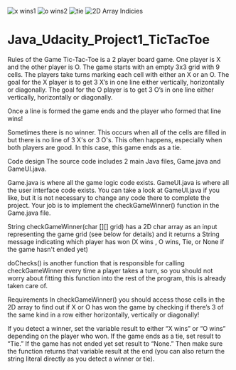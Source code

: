 ![x wins1](https://user-images.githubusercontent.com/84696428/123515070-b695b580-d6c8-11eb-9f25-b55c0e05d079.png)
![o wins2](https://user-images.githubusercontent.com/84696428/123515073-bac1d300-d6c8-11eb-961b-b51fee11b2e1.png)
![tie](https://user-images.githubusercontent.com/84696428/123515076-bc8b9680-d6c8-11eb-8642-b59fa2efa590.png)
![2D Array Indicies](https://user-images.githubusercontent.com/84696428/123515078-bdbcc380-d6c8-11eb-991c-423c055947f2.png)
# Java_Udacity_Project1_TicTacToe
Rules of the Game
Tic-Tac-Toe is a 2 player board game. One player is X and the other player is O. The game starts with an empty 3x3 grid with 9 cells. The players take turns marking each cell with either an X or an O. The goal for the X player is to get 3 X’s in one line either vertically, horizontally or diagonally. The goal for the O player is to get 3 O’s in one line either vertically, horizontally or diagonally.

Once a line is formed the game ends and the player who formed that line wins!

Sometimes there is no winner. This occurs when all of the cells are filled in but there is no line of 3 X's or 3 O's. This often happens, especially when both players are good. In this case, this game ends as a tie.

Code design
The source code includes 2 main Java files, Game.java and GameUI.java.

Game.java is where all the game logic code exists.
GameUI.java is where all the user interface code exists. You can take a look at GameUI.java if you like, but it is not necessary to change any code there to complete the project.
Your job is to implement the checkGameWinner() function in the Game.java file.

String checkGameWinner(char [][] grid) has a 2D char array as an input representing the game grid (see below for details) and it returns a String message indicating which player has won (X wins , O wins, Tie, or None if the game hasn't ended yet)

doChecks() is another function that is responsible for calling checkGameWinner every time a player takes a turn, so you should not worry about fitting this function into the rest of the program, this is already taken care of.

Requirements
In checkGameWinner() you should access those cells in the 2D array to find out if X or O has won the game by checking if there’s 3 of the same kind in a row either horizontally, vertically or diagonally!

If you detect a winner, set the variable result to either “X wins” or “O wins” depending on the player who won.
If the game ends as a tie, set result to “Tie.”
If the game has not ended yet set result to “None.”
Then make sure the function returns that variable result at the end (you can also return the string literal directly as you detect a winner or tie).
